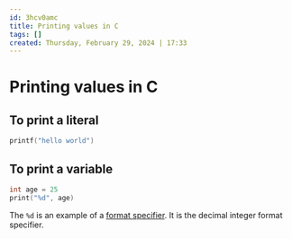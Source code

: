 ```yaml
---
id: 3hcv0amc
title: Printing values in C
tags: []
created: Thursday, February 29, 2024 | 17:33
---
```


# Printing values in C

## To print a literal

```c
printf("hello world")
```

## To print a variable

```c
int age = 25
print("%d", age)

```

The `%d` is an example of a [format specifier](./zk/format-specifiers-in-c.md).
It is the decimal integer format specifier.
